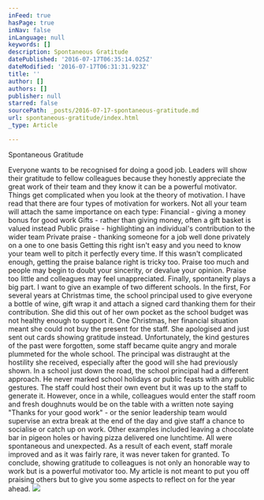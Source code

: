 ```yaml
---
inFeed: true
hasPage: true
inNav: false
inLanguage: null
keywords: []
description: Spontaneous Gratitude
datePublished: '2016-07-17T06:35:14.025Z'
dateModified: '2016-07-17T06:31:31.923Z'
title: ''
author: []
authors: []
publisher: null
starred: false
sourcePath: _posts/2016-07-17-spontaneous-gratitude.md
url: spontaneous-gratitude/index.html
_type: Article

---
```

Spontaneous Gratitude

Everyone wants to be recognised for doing a good job. Leaders will show their gratitude to fellow colleagues because they honestly appreciate the great work of their team and they know it can be a powerful motivator. Things get complicated when you look at the theory of motivation. I have read that there are four types of motivation for workers. Not all your team will attach the same importance on each type: Financial - giving a money bonus for good work Gifts - rather than giving money, often a gift basket is valued instead Public praise - highlighting an individual's contribution to the wider team Private praise - thanking someone for a job well done privately on a one to one basis Getting this right isn't easy and you need to know your team well to pitch it perfectly every time. If this wasn't complicated enough, getting the praise balance right is tricky too. Praise too much and people may begin to doubt your sincerity, or devalue your opinion. Praise too little and colleagues may feel unappreciated. Finally, spontaneity plays a big part. I want to give an example of two different schools. In the first, For several years at Christmas time, the school principal used to give everyone a bottle of wine, gift wrap it and attach a signed card thanking them for their contribution. She did this out of her own pocket as the school budget was not healthy enough to support it. One Christmas, her financial situation meant she could not buy the present for the staff. She apologised and just sent out cards showing gratitude instead. Unfortunately, the kind gestures of the past were forgotten, some staff became quite angry and morale plummeted for the whole school. The principal was distraught at the hostility she received, especially after the good will she had previously shown. In a school just down the road, the school principal had a different approach. He never marked school holidays or public feasts with any public gestures. The staff could host their own event but it was up to the staff to generate it. However, once in a while, colleagues would enter the staff room and fresh doughnuts would be on the table with a written note saying "Thanks for your good work" - or the senior leadership team would supervise an extra break at the end of the day and give staff a chance to socialise or catch up on work. Other examples included leaving a chocolate bar in pigeon holes or having pizza delivered one lunchtime. All were spontaneous and unexpected. As a result of each event, staff morale improved and as it was fairly rare, it was never taken for granted. To conclude, showing gratitude to colleagues is not only an honorable way to work but is a powerful motivator too. My article is not meant to put you off praising others but to give you some aspects to reflect on for the year ahead.
![](https://the-grid-user-content.s3-us-west-2.amazonaws.com/271c3ff0-eca7-4abe-97c4-4ffb9e391a00.png)